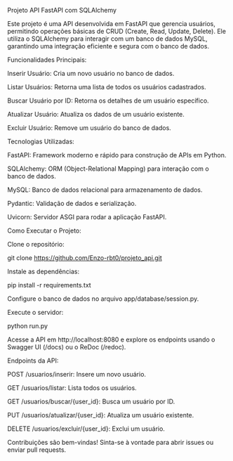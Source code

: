 Projeto API FastAPI com SQLAlchemy


Este projeto é uma API desenvolvida em FastAPI que gerencia usuários, permitindo operações básicas de CRUD (Create, Read, Update, Delete). Ele utiliza o SQLAlchemy para interagir com um banco de dados MySQL, garantindo uma integração eficiente e segura com o banco de dados.



Funcionalidades Principais:


Inserir Usuário: Cria um novo usuário no banco de dados.


Listar Usuários: Retorna uma lista de todos os usuários cadastrados.


Buscar Usuário por ID: Retorna os detalhes de um usuário específico.


Atualizar Usuário: Atualiza os dados de um usuário existente.


Excluir Usuário: Remove um usuário do banco de dados.



Tecnologias Utilizadas:


FastAPI: Framework moderno e rápido para construção de APIs em Python.


SQLAlchemy: ORM (Object-Relational Mapping) para interação com o banco de dados.


MySQL: Banco de dados relacional para armazenamento de dados.


Pydantic: Validação de dados e serialização.


Uvicorn: Servidor ASGI para rodar a aplicação FastAPI.



Como Executar o Projeto:


Clone o repositório:


git clone https://github.com/Enzo-rbt0/projeto_api.git

Instale as dependências:


pip install -r requirements.txt

Configure o banco de dados no arquivo app/database/session.py.


Execute o servidor:


python run.py

Acesse a API em http://localhost:8080 e explore os endpoints usando o Swagger UI (/docs) ou o ReDoc (/redoc).


Endpoints da API:

POST /usuarios/inserir: Insere um novo usuário.


GET /usuarios/listar: Lista todos os usuários.


GET /usuarios/buscar/{user_id}: Busca um usuário por ID.


PUT /usuarios/atualizar/{user_id}: Atualiza um usuário existente.


DELETE /usuarios/excluir/{user_id}: Exclui um usuário.



Contribuições são bem-vindas! Sinta-se à vontade para abrir issues ou enviar pull requests.
